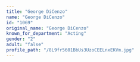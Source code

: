 ```yaml
---
title: "George DiCenzo"
name: "George DiCenzo"
id: "1069"
original_name: "George DiCenzo"
known_for_department: "Acting"
gender: "2"
adult: "false"
profile_path: "/8L9fr5601BbUs3UzoCEELnxEKVm.jpg"
---
```

